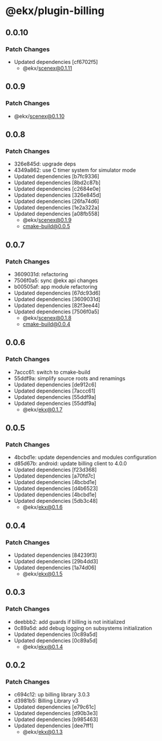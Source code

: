 # @ekx/plugin-billing

## 0.0.10

### Patch Changes

- Updated dependencies [cf6702f5]
  - @ekx/scenex@0.1.11

## 0.0.9

### Patch Changes

- @ekx/scenex@0.1.10

## 0.0.8

### Patch Changes

- 326e845d: upgrade deps
- 4349a862: use C timer system for simulator mode
- Updated dependencies [b7fc9336]
- Updated dependencies [8bd2c87b]
- Updated dependencies [c2684e0e]
- Updated dependencies [326e845d]
- Updated dependencies [26fa74d6]
- Updated dependencies [1e2a322a]
- Updated dependencies [a08fb558]
  - @ekx/scenex@0.1.9
  - cmake-build@0.0.5

## 0.0.7

### Patch Changes

- 3609031d: refactoring
- 7506f0a5: sync @ekx api changes
- b00505af: app module refactoring
- Updated dependencies [67dc93d6]
- Updated dependencies [3609031d]
- Updated dependencies [82f3ee44]
- Updated dependencies [7506f0a5]
  - @ekx/scenex@0.1.8
  - cmake-build@0.0.4

## 0.0.6

### Patch Changes

- 7accc61: switch to cmake-build
- 55ddf9a: simplify source roots and renamings
- Updated dependencies [de912c6]
- Updated dependencies [7accc61]
- Updated dependencies [55ddf9a]
- Updated dependencies [55ddf9a]
  - @ekx/ekx@0.1.7

## 0.0.5

### Patch Changes

- 4bcbd1e: update dependencies and modules configuration
- d85d67b: android: update billing client to 4.0.0
- Updated dependencies [f23d368]
- Updated dependencies [a70fd7c]
- Updated dependencies [4bcbd1e]
- Updated dependencies [d4b6523]
- Updated dependencies [4bcbd1e]
- Updated dependencies [5db3c48]
  - @ekx/ekx@0.1.6

## 0.0.4

### Patch Changes

- Updated dependencies [84239f3]
- Updated dependencies [29b4dd3]
- Updated dependencies [1a74d06]
  - @ekx/ekx@0.1.5

## 0.0.3

### Patch Changes

- deebbb2: add guards if billing is not initialized
- 0c89a5d: add debug logging on subsystems initialization
- Updated dependencies [0c89a5d]
- Updated dependencies [0c89a5d]
  - @ekx/ekx@0.1.4

## 0.0.2

### Patch Changes

- c694c12: up billing library 3.0.3
- d3981b5: Billing Library v3
- Updated dependencies [e79c61c]
- Updated dependencies [d90b3e3]
- Updated dependencies [b985463]
- Updated dependencies [dee7ff1]
  - @ekx/ekx@0.1.3
